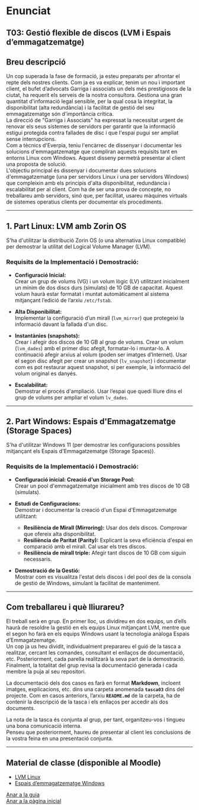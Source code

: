 # Enunciat
## T03: Gestió flexible de discos (LVM i Espais d’emmagatzematge)

## Breu descripció
Un cop superada la fase de formació, ja esteu preparats per afrontar el repte dels nostres clients. Com ja es va explicar, tenim un nou i important client, el bufet d’advocats Garriga i associats un dels més prestigiosos de la ciutat, ha requerit els serveis de la nostra consultora. Gestiona una gran quantitat d'informació legal sensible, per la qual cosa la integritat, la disponibilitat (alta redundància) i la facilitat de gestió del seu emmagatzematge són d'importància crítica.  
La direcció de "Garriga i Associats" ha expressat la necessitat urgent de renovar els seus sistemes de servidors per garantir que la informació estigui protegida contra fallades de disc i que l'espai pugui ser ampliat sense interrupcions.  
Com a tècnics d'Everpia, teniu l'encàrrec de dissenyar i documentar les solucions d'emmagatzematge que compliran aquests requisits tant en entorns Linux com Windows. Aquest disseny permetrà presentar al client una proposta de solució.  
L'objectiu principal és dissenyar i documentar dues solucions d'emmagatzematge (una per servidors Linux i una per servidors Windows) que compleixin amb els principis d'alta disponibilitat, redundància i escalabilitat per al client. Com ha de ser una prova de concepte, no treballareu amb servidors, sinó que, per facilitat, usareu màquines virtuals de sistemes operatius clients per documentar els procediments.  

---

## 1. Part Linux: LVM amb Zorin OS
S'ha d'utilitzar la distribució Zorin OS (o una alternativa Linux compatible) per demostrar la utilitat del Logical Volume Manager (LVM).

### Requisits de la Implementació i Demostració:
- **Configuració Inicial:**  
  Crear un grup de volums (VG) i un volum lògic (LV) utilitzant inicialment un mínim de dos discs durs (simulats) de 10 GB de capacitat. Aquest volum haurà estar formatat i muntat automàticament al sistema mitjançant l’edició de l’arxiu `/etc/fstab`.

- **Alta Disponibilitat:**  
  Implementar la configuració d’un mirall (`lvm_mirror`) que protegeixi la informació davant la fallada d'un disc.

- **Instantànies (snapshots):**  
  Crear i afegir dos discos de 10 GB al grup de volums. Crear un volum (`lvm_dades`) amb el primer disc afegit, formatar-lo i muntar-lo. A continuació afegir arxius al volum (poden ser imatges d’Internet). Usar el segon disc afegit per crear un snapshot (`lv_snapshot`) i documentar com es pot restaurar aquest snapshot, si per exemple, la informació del volum original es danyés.

- **Escalabilitat:**  
  Demostrar el procés d'ampliació. Usar l’espai que quedi lliure dins el grup de volums per ampliar el volum `lv_dades`.

---

## 2. Part Windows: Espais d'Emmagatzematge (Storage Spaces)
S'ha d'utilitzar Windows 11 (per demostrar les configuracions possibles mitjançant els Espais d'Emmagatzematge (Storage Spaces)).

### Requisits de la Implementació i Demostració:
- **Configuració inicial: Creació d'un Storage Pool:**  
  Crear un pool d'emmagatzematge inicialment amb tres discos de 10 GB (simulats).

- **Estudi de Configuracions:**  
  Demostrar i documentar la creació d'un Espai d'Emmagatzematge utilitzant:
  - **Resiliència de Mirall (Mirroring):** Usar dos dels discos. Comprovar que ofereix alta disponibilitat.  
  - **Resiliència de Paritat (Parity):** Explicant la seva eficiència d'espai en comparació amb el mirall. Cal usar els tres discos.  
  - **Resiliència de mirall triple:** Afegir tant discos de 10 GB com siguin necessaris.

- **Demostració de la Gestió:**  
  Mostrar com es visualitza l'estat dels discos i del pool des de la consola de gestió de Windows, simulant la facilitat de manteniment.

---

## Com treballareu i què lliurareu?
El treball serà en grup. En primer lloc, us dividireu en dos equips, un d’ells haurà de resoldre la gestió en els equips Linux mitjançant LVM, mentre que el segon ho farà en els equips Windows usant la tecnologia anàloga Espais d’Emmagatzematge.  
Un cop ja us heu dividit, individualment preparareu el guió de la tasca a realitzar, cercant les comandes, consultant el enllaços de documentació, etc. Posteriorment, cada parella realitzarà la seva part de la demostració.  
Finalment, la totalitat del grup revisa la documentació generada i cada membre la puja al seu repositori.  

La documentació dels dos casos es farà en format **Markdown**, incloent imatges, explicacions, etc. dins una carpeta anomenada **`tasca03`** dins del projecte. Com en casos anteriors, l’arxiu **`README.md`** de la carpeta, ha de contenir la descripció de la tasca i els enllaços per accedir als dos documents.  

La nota de la tasca és conjunta al grup, per tant, organitzeu-vos i tingueu una bona comunicació interna.  
Penseu que posteriorment, haureu de presentar al client les conclusions de la vostra feina en una presentació conjunta.  

---

## Material de classe (disponible al Moodle)
- [LVM Linux](https://docs.google.com/presentation/d/1EFSMfLQRM0wvxRFEvXLN0oaiBq3goWNQ/edit?usp=sharing&ouid=104728425662496836733&rtpof=true&sd=true)
- [Espais d’emmagatzematge Windows](https://docs.google.com/presentation/d/1Xi9atPzB6fmiLM0qmKP2PxBrixb-s-ZB/edit?usp=sharing&ouid=104728425662496836733&rtpof=true&sd=true)

[Anar a la guia](../Tasca03/Guia.md)                                                 
[Anar a la pàgina inicial](../README.md)
